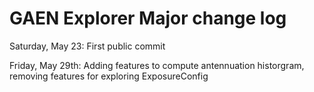 # GAEN Explorer Major change log

Saturday, May 23: First public commit

Friday, May 29th: Adding features to compute antennuation historgram, removing features for exploring ExposureConfig


